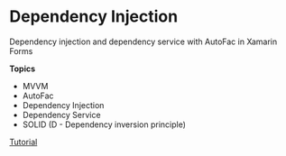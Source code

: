 # Dependency Injection
Dependency injection and dependency service with AutoFac in Xamarin Forms

**Topics**

* MVVM
* AutoFac
* Dependency Injection
* Dependency Service 
* SOLID (D - Dependency inversion principle)

[Tutorial](https://alansolisflores.blogspot.com/2019/09/inyeccion-de-dependencias-en-xamarin.html)

